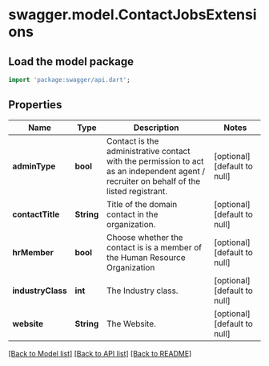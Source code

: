 # swagger.model.ContactJobsExtensions

## Load the model package
```dart
import 'package:swagger/api.dart';
```

## Properties
Name | Type | Description | Notes
------------ | ------------- | ------------- | -------------
**adminType** | **bool** | Contact is the administrative contact with the permission to act as an independent agent / recruiter on behalf of the listed registrant. | [optional] [default to null]
**contactTitle** | **String** | Title of the domain contact in the organization. | [optional] [default to null]
**hrMember** | **bool** | Choose whether the contact is is a member of the Human Resource Organization | [optional] [default to null]
**industryClass** | **int** | The Industry class. | [optional] [default to null]
**website** | **String** | The Website. | [optional] [default to null]

[[Back to Model list]](../README.md#documentation-for-models) [[Back to API list]](../README.md#documentation-for-api-endpoints) [[Back to README]](../README.md)


